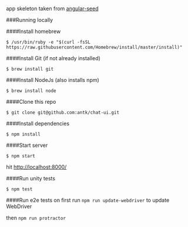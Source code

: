 app skeleton taken from [angular-seed](https://github.com/angular/angular-seed)


###Running locally

####Install homebrew

`$ /usr/bin/ruby -e "$(curl -fsSL https://raw.githubusercontent.com/Homebrew/install/master/install)"`

####Install Git (if not already installed)

`$ brew install git`

####Install NodeJs (also installs npm)

`$ brew install node`

####Clone this repo

```$ git clone git@github.com:antk/chat-ui.git```

####Install dependencies

```$ npm install```

####Start server

```$ npm start```

hit [http://localhost:8000/](http://localhost:8000/)

####Run unity tests

```$ npm test```

####Run e2e tests
on first run
```npm run update-webdriver```
to update WebDriver

then
```npm run protractor```